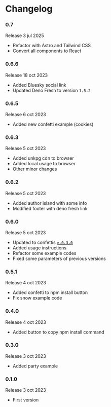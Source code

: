 # Changelog

### 0.7

Release 3 jul 2025

  * Refactor with Astro and Tailwind CSS
  * Convert all components to React

### 0.6.6

Release 18 oct 2023

  * Added Bluesky social link
  * Updated Deno Fresh to version `1.5.2`

### 0.6.5

Release 6 oct 2023

  * Added new confetti example (cookies)

### 0.6.3

Release 5 oct 2023

  * Added unkpg cdn to browser
  * Added local usage to browser
  * Other minor changes

### 0.6.2

Release 5 oct 2023

  * Added author island with some info
  * Modified footer with deno fresh link

### 0.6.0

Release 5 oct 2023

  * Updated to confettis [`v.0.3.0`](https://github.com/ovniroto/confettis/releases/tag/v0.3.0)
  * Added usage instructions
  * Refactor some example codes
  * Fixed some parameters of previous versions

### 0.5.1

Release 4 oct 2023

  * Added confetti to npm install button
  * Fix snow example code

### 0.4.0

Release 4 oct 2023

  * Added button to copy npm install command

### 0.3.0

Release 3 oct 2023

  * Added party example

### 0.1.0

Release 3 oct 2023

  * First version